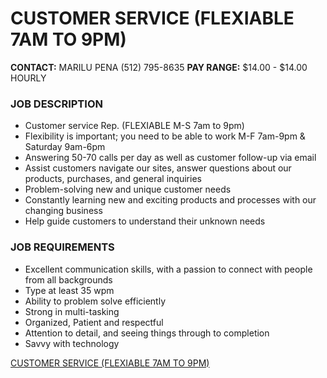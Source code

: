 # CUSTOMER SERVICE (FLEXIABLE 7AM TO 9PM)

**CONTACT:**
MARILU PENA
(512) 795-8635
**PAY RANGE:**
$14.00 - $14.00 HOURLY

### JOB DESCRIPTION
* Customer service Rep. (FLEXIABLE M-S 7am to 9pm)
* Flexibility is important; you need to be able to work M-F 7am-9pm & Saturday 9am-6pm
* Answering 50-70 calls per day as well as customer follow-up via email
* Assist customers navigate our sites, answer questions about our products, purchases, and general inquiries
* Problem-solving new and unique customer needs
* Constantly learning new and exciting products and processes with our changing business
* Help guide customers to understand their unknown needs

### JOB REQUIREMENTS

* Excellent communication skills, with a passion to connect with people from all backgrounds
* Type at least 35 wpm
* Ability to problem solve efficiently
* Strong in multi-tasking
* Organized, Patient and respectful
* Attention to detail, and seeing things through to completion
* Savvy with technology


[CUSTOMER SERVICE (FLEXIABLE 7AM TO 9PM)](https://careers.ultimatestaffing.com/job/49669/customer-service-flexiable-7am-to-9pm/tx/austin?distance=15)
